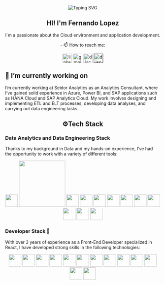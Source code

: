 
<div align="center">
  <img src="https://readme-typing-svg.demolab.com?font=Fira+Code&size=26&duration=4000&pause=1000&color=4C64F7&center=true&vCenter=true&width=435&lines=Data+Engineering;Front-end+Developer"        alt="Typing SVG" />
  <h2> HI! I'm Fernando Lopez </h2>
  <p>  I´m a passionate about the Cloud environment and application development.  </p>
  <p> - 📫 How to reach me: </p>
  <a href="https://www.linkedin.com/in/fernandolopez-/" target="blank"><img align="center" src="https://user-images.githubusercontent.com/88904952/234979284-68c11d7f-1acc-4f0c-ac78-044e1037d7b0.png" alt="linkedin" height="30" width="30" /></a>
  <a href="fernandolopezcontact1@gmail.com" target="blank"><img align="center" src="https://skillicons.dev/icons?i=gmail&perline=14" alt="gmail" height="30" width="30"  /></a>
  <a href="https://www.instagram.com/feernlopez" target="blank"><img align="center"src="https://github.com/user-attachments/assets/cbadc4b6-b2ec-4350-af83-2085f2226c6f"alt="discord" height="30" width="30" /></a>
  <a href="" target="blank"><img align="center" src="https://user-images.githubusercontent.com/88904952/234982627-019fd336-6248-453c-9b05-97c13fd1d207.png" alt="discord" height="30" width="30" /></a>
</div>

<div>
  <h2>🔭 I’m currently working on</h2>
  <p>
    I’m currently working at Seidor Analytics as an Analytics Consultant, where I’ve gained solid experience in Azure, Power BI, and SAP applications such as HANA Cloud and SAP Analytics        Cloud. My work involves designing and implementing ETL and ELT processes, developing data analyses, and carrying out data engineering tasks.
  </p>
</div>

<div>
  <h2 align="center">⚙️Tech Stack</h2>
  <div      
    align="center"
    display="flex">
    <h3 align="start">  Data Analytics and Data Engineering Stack  </h3>
      <p align="start"> Thanks to my background in Data and my hands-on experience, I’ve had the opportunity to work with a variety of different tools: </p>
      <img src="https://img.shields.io/badge/Python-3776AB?logo=python&logoColor=fff" height="40" />
      <img src="https://custom-icon-badges.demolab.com/badge/Microsoft%20Azure-fff?logo=msazure&logoColor=0089D6" height="150"/>
      <img src="https://custom-icon-badges.demolab.com/badge/Microsoft%20SQL%20Server-CC2927?logo=mssqlserver-white&logoColor=white" height="40" />
      <img src="https://img.shields.io/badge/SAP HANA-0FAAFF?logo=sap&logoColor=fff" height="40" />
      <img src="https://img.shields.io/badge/Pandas-150458?logo=pandas&logoColor=fff" height="40" />
      <img src="https://custom-icon-badges.demolab.com/badge/Matplotlib-71D291?logo=matplotlib&logoColor=fff" height="40" />
      <img src="https://img.shields.io/badge/-scikit--learn-%23F7931E?logo=scikit-learn&logoColor=white" height="40" />
      <img src="https://img.shields.io/badge/Apache%20Spark-E25A1C?logo=apachespark&logoColor=fff" height="40" />
          <img src="https://img.shields.io/badge/Jupyter%20-%23F37626.svg?logo=Jupyter&logoColor=white" height="40" />
      <img src="https://custom-icon-badges.demolab.com/badge/Power%20BI-F1C912?logo=power-bi&logoColor=fff" height="40" />
      <img src="https://img.shields.io/badge/SAP%20Analytics%20Cloud-002C66?logo=sap&logoColor=fff" height="40" />
      <img src="https://img.shields.io/badge/Microsoft%20Excel%20-%2334A853.svg?logo=google%20sheets&logoColor=white" height="40" />
  </div>
  <div
    align="center"
    display="flex">
    <h3 align="start"> Developer Stack 🔨 </h3>
    <p align="start"> With over 3 years of experience as a Front-End Developer specialized in React, I have developed strong skills in the following technologies: </p>
    <img src="https://img.shields.io/badge/JavaScript-F7DF1E?logo=javascript&logoColor=000" height="40" /> 
    <img src="https://img.shields.io/badge/TypeScript-3178C6?logo=typescript&logoColor=fff" height="40" />
    <img src="https://custom-icon-badges.demolab.com/badge/AWS-%23FF9900.svg?logo=aws&logoColor=000" height="40" />
    <img src="https://img.shields.io/badge/React-%2320232a.svg?logo=react&logoColor=%2361DAFB" height="40" />
    <img src="https://img.shields.io/badge/MongoDB-%234ea94b.svg?logo=mongodb&logoColor=white" height="40" />
    <img src="https://img.shields.io/badge/Next.js-black?logo=next.js&logoColor=white" height="40" />
    <img src="https://img.shields.io/badge/Postman-FF6C37?logo=postman&logoColor=white" height="40" />
    <img src="https://img.shields.io/badge/Three.js-000?logo=threedotjs&logoColor=fff" height="40" />
    <img src="https://img.shields.io/badge/Tailwind%20CSS-%2338B2AC.svg?logo=tailwind-css&logoColor=white" height="40" />
    <img src="https://img.shields.io/badge/CSS-639?logo=css&logoColor=fff" height="40" />
    <img src="https://img.shields.io/badge/HTML-%23E34F26.svg?logo=html5&logoColor=white" height="40" />
    <img src="https://img.shields.io/badge/Git-F05032?logo=git&logoColor=fff" height="40" />
    <img src="https://img.shields.io/badge/JSON-000?logo=json&logoColor=fff" height="40" />
  </div>
</div>
<!--<img src="https://skillicons.dev/icons?i=js,ts,react,nodejs,nextjs,tailwind,mongodb,threejs,git,html,css,postman,vscode&perline=14" /> -->
